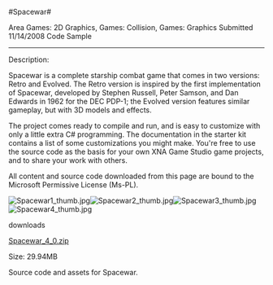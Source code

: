 #Spacewar#

Area
Games: 2D Graphics, Games: Collision, Games: Graphics
Submitted
11/14/2008
Code Sample

---

Description:

Spacewar is a complete starship combat game that comes in two versions: Retro and Evolved. The Retro version is inspired by the first implementation of Spacewar, developed by Stephen Russell, Peter Samson, and Dan Edwards in 1962 for the DEC PDP-1; the Evolved version features similar gameplay, but with 3D models and effects.

The project comes ready to compile and run, and is easy to customize with only a little extra C# programming. The documentation in the starter kit contains a list of some customizations you might make. You're free to use the source code as the basis for your own XNA Game Studio game projects, and to share your work with others.


All content and source code downloaded from this page are bound to the Microsoft Permissive License (Ms-PL).

![Spacewar1_thumb.jpg](https://github.com/DDReaper/XNAGameStudio/blob/master/Images/Spacewar1_thumb.jpg)![Spacewar2_thumb.jpg](https://github.com/DDReaper/XNAGameStudio/blob/master/Images/Spacewar2_thumb.jpg)![Spacewar3_thumb.jpg](https://github.com/DDReaper/XNAGameStudio/blob/master/Images/Spacewar3_thumb.jpg)![Spacewar4_thumb.jpg](https://github.com/DDReaper/XNAGameStudio/blob/master/Images/Spacewar4_thumb.jpg)		

 
downloads

[Spacewar_4_0.zip](https://github.com/DDReaper/XNAGameStudio/blob/master/Samples/Spacewar_4_0.zip?raw=true)

Size: 29.94MB

Source code and assets for Spacewar. 